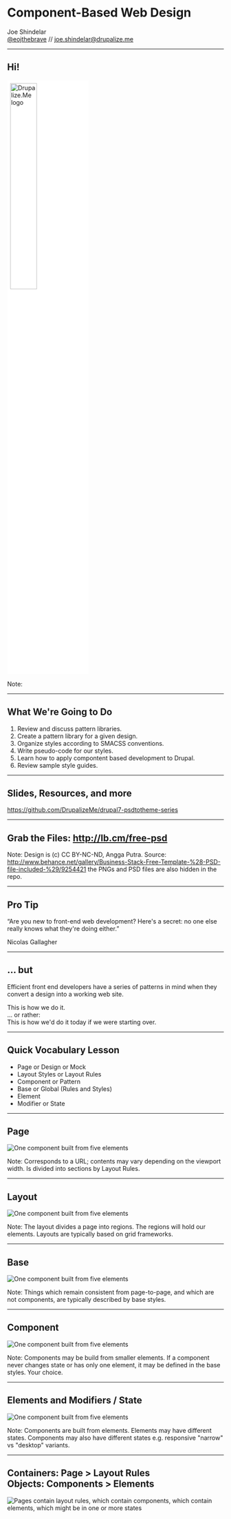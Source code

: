 # Component-Based Web Design

Joe Shindelar
<br/>[@eojthebrave](http://twitter.com/eojthebrave) // [joe.shindelar@drupalize.me](mailto:joe.shindelar@drupalize.me)

---------------------------------------
## Hi!

<a href="http://drupalize.me"><img class="fragment" style="background-color: white; padding: .5em; border: none" src="../lib/themes/drupalize.me/images/drupalizeme-logo.png" class="no-border" width="35%" class="left" style="padding-top: 10px;" alt="Drupalize.Me logo"/></a>

Note: 

---------------------------------------
## What We're Going to Do

1. Review and discuss pattern libraries.
2. Create a pattern library for a given design.
3. Organize styles according to SMACSS conventions.
4. Write pseudo-code for our styles.
5. Learn how to apply compontent based development to Drupal.
6. Review sample style guides.

---------------------------------------
## Slides, Resources, and more

https://github.com/DrupalizeMe/drupal7-psdtotheme-series

---------------------------------------
## Grab the Files: http://lb.cm/free-psd

<!-- .slide: data-background-image="assets/AnggaPutra_blog_psd.png" -->
<!-- .slide: data-background-position="top left" -->
<!-- .slide: data-state="bgimage" -->

Note: Design is (c) CC BY-NC-ND, Angga Putra. Source: http://www.behance.net/gallery/Business-Stack-Free-Template-%28-PSD-file-included-%29/9254421 the PNGs and PSD files are also hidden in the repo.

---------------------------------------
## Pro Tip
“Are you new to front-end web development? Here's a secret: no one else really knows what they're doing either.” 

Nicolas Gallagher

---------------------------------------
## ... but

Efficient front end developers have
a series of patterns in mind when they convert a design into a working web site.

<div class="fragment">This is how we do it.</div>
<div class="fragment"> ... or rather:
<br />This is how we'd do it today if we were starting over.</div>

---------------------------------------
## Quick Vocabulary Lesson

- Page or Design or Mock
- Layout Styles or Layout Rules
- Component or Pattern
- Base or Global (Rules and Styles)
- Element
- Modifier or State

---------------------------------------
## Page

![One component built from five elements](assets/AnggaPutra_home_psd.png)

Note: Corresponds to a URL; contents may vary depending on the viewport width. Is divided into sections by Layout Rules.

---------------------------------------
## Layout

![One component built from five elements](assets/AnggaPutra_home_layout.png)

Note: The layout divides a page into regions. The regions will hold our elements. Layouts are typically based on grid frameworks.

---------------------------------------
## Base

![One component built from five elements](assets/AnggaPutra_home_base.png)

Note: Things which remain consistent from page-to-page, and which are not components, are typically described by base styles.

---------------------------------------
## Component

![One component built from five elements](assets/AnggaPutra_home_components.png)

Note: Components may be build from smaller elements. If a component never changes state or has only one element, it may be defined in the base styles. Your choice.

---------------------------------------
## Elements and Modifiers / State

![One component built from five elements](assets/AnggaPutra_home_BEM.png)

Note: Components are built from elements. Elements may have different states. Components may also have different states e.g. responsive "narrow" vs "desktop" variants.

---------------------------------------
## Containers: Page > Layout Rules <br />Objects: Components > Elements

![Pages contain layout rules, which contain components, which contain elements, which might be in one or more states](assets/vocabulary.png)